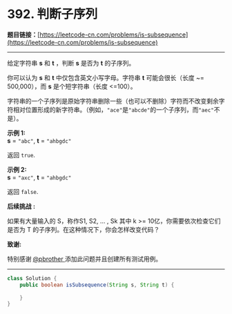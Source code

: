 # 392. 判断子序列

**题目链接：**[https://leetcode-cn.com/problems/is-subsequence](https://leetcode-cn.com/problems/is-subsequence)

---

<div class="content__1Y2H">
 <div class="notranslate">
  <p>给定字符串 <strong>s</strong> 和 <strong>t</strong> ，判断 <strong>s</strong> 是否为 <strong>t</strong> 的子序列。</p> 
  <p>你可以认为 <strong>s</strong> 和 <strong>t</strong> 中仅包含英文小写字母。字符串 <strong>t</strong> 可能会很长（长度 ~= 500,000），而 <strong>s</strong> 是个短字符串（长度 &lt;=100）。</p> 
  <p>字符串的一个子序列是原始字符串删除一些（也可以不删除）字符而不改变剩余字符相对位置形成的新字符串。（例如，<code>"ace"</code>是<code>"abcde"</code>的一个子序列，而<code>"aec"</code>不是）。</p> 
  <p><strong>示例&nbsp;1:</strong><br> <strong>s</strong> = <code>"abc"</code>, <strong>t</strong> = <code>"ahbgdc"</code></p> 
  <p>返回&nbsp;<code>true</code>.</p> 
  <p><strong>示例&nbsp;2:</strong><br> <strong>s</strong> = <code>"axc"</code>, <strong>t</strong> = <code>"ahbgdc"</code></p> 
  <p>返回&nbsp;<code>false</code>.</p> 
  <p><strong>后续挑战</strong> <strong>:</strong></p> 
  <p>如果有大量输入的 S，称作S1, S2, ... , Sk 其中 k &gt;= 10亿，你需要依次检查它们是否为 T 的子序列。在这种情况下，你会怎样改变代码？</p> 
  <p><strong>致谢:</strong></p> 
  <p>特别感谢<strong> </strong><a href="https://leetcode.com/pbrother/">@pbrother&nbsp;</a>添加此问题并且创建所有测试用例。</p> 
 </div>
</div>

---

```java
class Solution {
    public boolean isSubsequence(String s, String t) {
        
    }
}
```